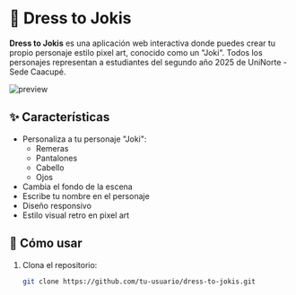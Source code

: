 # 🎨 Dress to Jokis

**Dress to Jokis** es una aplicación web interactiva donde puedes crear tu propio personaje estilo pixel art, conocido como un "Joki". Todos los personajes representan a estudiantes del segundo año 2025 de UniNorte - Sede Caacupé.

![preview](assets/preview.png) <!-- Puedes reemplazar esto con una captura real -->

## ✨ Características

- Personaliza a tu personaje "Joki":
  - Remeras
  - Pantalones
  - Cabello
  - Ojos
- Cambia el fondo de la escena
- Escribe tu nombre en el personaje
- Diseño responsivo
- Estilo visual retro en pixel art

## 🚀 Cómo usar

1. Clona el repositorio:
   ```bash
   git clone https://github.com/tu-usuario/dress-to-jokis.git
